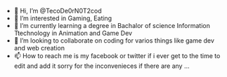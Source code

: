 - 👋 Hi, I’m @TecoDe0rN0T2cod
- 👀 I’m interested in Gaming, Eating 
- 🌱 I’m currently learning a degree in Bachalor of science Information Ttechnology in Animation and Game Dev
- 💞️ I’m looking to collaborate on coding for varios things like game dev and web creation
- 📫 How to reach me is my facebook or twitter if i ever get to the time to edit and add it sorry for the inconvenieces if there are any  ...

<!---
TecoDe0rN0T2cod/TecoDe0rN0T2cod is a ✨ special ✨ repository because its `README.md` (this file) appears on your GitHub profile.
You can click the Preview link to take a look at your changes.
--->
